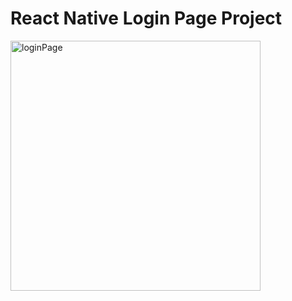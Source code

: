 # React Native Login Page Project
</hr>
<img src="./src/image/login.gif" alt="loginPage" height=400 >
